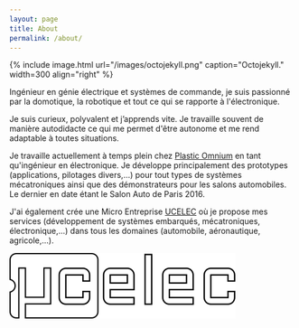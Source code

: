 ```yaml
---
layout: page
title: About
permalink: /about/
---
```


{% include image.html url="/images/octojekyll.png" caption="Octojekyll." width=300 align="right" %}

 Ingénieur en génie électrique et systèmes de commande, je suis passionné par la domotique, la robotique et tout ce qui se rapporte à l'électronique.

   Je suis curieux, polyvalent et jʼapprends vite. Je travaille souvent de manière autodidacte ce qui me permet d'être autonome et me rend adaptable à toutes situations.

   Je travaille actuellement à temps plein chez [Plastic Omnium](http://plasticomnium.com) en tant qu'ingénieur en électronique. Je  développe principalement des prototypes (applications, pilotages divers,...) pour tout types de systèmes mécatroniques ainsi que des démonstrateurs pour les salons automobiles. Le dernier en date étant le Salon Auto de Paris 2016.



   J'ai également crée une Micro Entreprise [UCELEC](http://ucelec.com) où je propose mes services (développement de systèmes embarqués, mécatroniques, électronique,...) dans tous les domaines (automobile, aéronautique, agricole,...).

   ![UCELEC](/images/007-ucelec.png)
